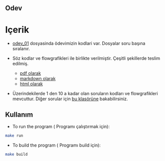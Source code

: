 ## Odev

# Içerik

- [odev_01](./odev_01/main.c) dosyasinda ödevimizin kodlari var.
  Dosyalar soru başına sıralanır.
- Söz kodlar ve flowgrafikleri ile birlikte verilmiştir. Çeşitli şekillerde teslim edilmiş.

  - [pdf olarak](./resources/Algoritma_devi.pdf)
  - [markdown olarak](./resources/Algoritma_devi_md/Abdel-manan%20Junior%20Abdel-rahman%20d40809f8381747d8bedbff4f9a364a6e.md)
  - [html olarak](./resources/Algoritma_devi_html/Abdel-manan%20Junior%20Abdel-rahman%20d40809f8381747d8bedbff4f9a364a6e.html)

- Üzerindekilerde 1 den 10 a kadar olan soruların kodları ve flowgrafikleri mevcuttur. Diğer sorular için [bu klasörüne](./odev_01/) bakabilirsiniz.

## Kullanım

- To run the program ( Programı çalıştırmak için):

```bash
make run
```

- To build the program ( Programı build için):

```bash
make build
```
